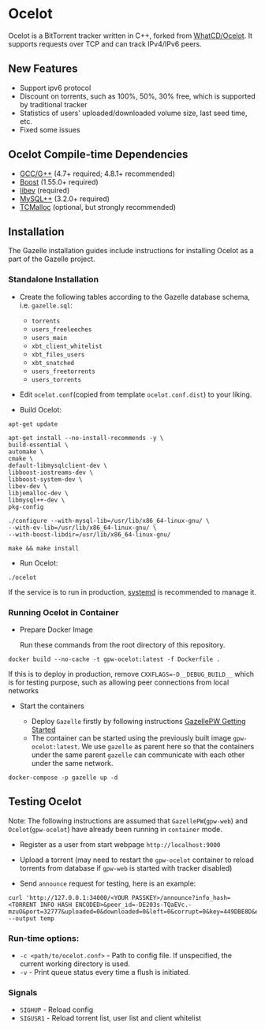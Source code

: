 # Ocelot

Ocelot is a BitTorrent tracker written in C++, forked from [WhatCD/Ocelot](https://github.com/WhatCD/Ocelot). It supports requests over TCP and can track IPv4/IPv6 peers.

## New Features

* Support ipv6 protocol
* Discount on torrents, such as 100%, 50%, 30% free, which is supported by traditional tracker
* Statistics of users' uploaded/downloaded volume size, last seed time, etc.
* Fixed some issues

## Ocelot Compile-time Dependencies

* [GCC/G++](http://gcc.gnu.org/) (4.7+ required; 4.8.1+ recommended)
* [Boost](http://www.boost.org/) (1.55.0+ required)
* [libev](http://software.schmorp.de/pkg/libev.html) (required)
* [MySQL++](http://tangentsoft.net/mysql++/) (3.2.0+ required)
* [TCMalloc](http://goog-perftools.sourceforge.net/doc/tcmalloc.html) (optional, but strongly recommended)

## Installation

The Gazelle installation guides include instructions for installing Ocelot as a part of the Gazelle project.

### Standalone Installation

* Create the following tables according to the Gazelle database schema, i.e. `gazelle.sql`:
     - `torrents`
     - `users_freeleeches`
     - `users_main`
     - `xbt_client_whitelist`
     - `xbt_files_users`
     - `xbt_snatched`
     - `users_freetorrents`
     - `users_torrents`

* Edit `ocelot.conf`(copied from template `ocelot.conf.dist`) to your liking.

* Build Ocelot:
```shell
apt-get update

apt-get install --no-install-recommends -y \
build-essential \
automake \
cmake \
default-libmysqlclient-dev \
libboost-iostreams-dev \
libboost-system-dev \
libev-dev \
libjemalloc-dev \
libmysql++-dev \
pkg-config

./configure --with-mysql-lib=/usr/lib/x86_64-linux-gnu/ \
--with-ev-lib=/usr/lib/x86_64-linux-gnu/ \
--with-boost-libdir=/usr/lib/x86_64-linux-gnu/

make && make install
```

* Run Ocelot:
```shell
./ocelot
```
If the service is to run in production, [systemd](https://wiki.ubuntu.com/systemd) is recommended to manage it.


### Running Ocelot in Container

* Prepare Docker Image

  Run these commands from the root directory of this repository.
```shell
docker build --no-cache -t gpw-ocelot:latest -f Dockerfile .
```
  If this is to deploy in production, remove `CXXFLAGS=-D__DEBUG_BUILD__` which is for testing purpose,
such as allowing peer connections from local networks

* Start the containers

  - Deploy `Gazelle` firstly by following instructions [GazellePW Getting Started](https://github.com/Mosasauroidea/GazellePW/blob/main/docs/Getting-Started.md)
  - The container can be started using the previously built image `gpw-ocelot:latest`. We use `gazelle` as parent here
     so that the containers under the same parent `gazelle` can communicate with each other under the same network. 
```shell    
docker-compose -p gazelle up -d
```

## Testing Ocelot

Note: The following instructions are assumed that `GazellePW`(`gpw-web`) and `Ocelot`(`gpw-ocelot`) have already been running in `container` mode.

* Register as a user from start webpage `http://localhost:9000`
  
* Upload a torrent (may need to restart the `gpw-ocelot` container to reload torrents from database if `gpw-web` is started with tracker disabled)

* Send `announce` request for testing, here is an example:
```shell
curl 'http://127.0.0.1:34000/<YOUR PASSKEY>/announce?info_hash=<TORRENT INFO HASH ENCODED>&peer_id=-DE203s-TQaEVc.-mzuO&port=32777&uploaded=0&downloaded=0&left=0&corrupt=0&key=449DBE8D&event=completed&numwant=200&compact=1&no_peer_id=1&supportcrypto=1&redundant=0'  --output temp
```
### Run-time options:

* `-c <path/to/ocelot.conf>` - Path to config file. If unspecified, the current working directory is used.
* `-v` - Print queue status every time a flush is initiated.

### Signals

* `SIGHUP` - Reload config
* `SIGUSR1` - Reload torrent list, user list and client whitelist
